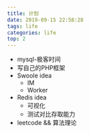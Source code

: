 ```yaml
---
title: 计划
date: 2019-09-15 22:58:28
tags: life
categories: life
top: 2
---
```

- mysql-极客时间
- 写自己的PHP框架
- Swoole idea
    - IM
    - Worker
- Redis idea
    - 可视化
    - 测试对比存取能力
- leetcode && 算法理论